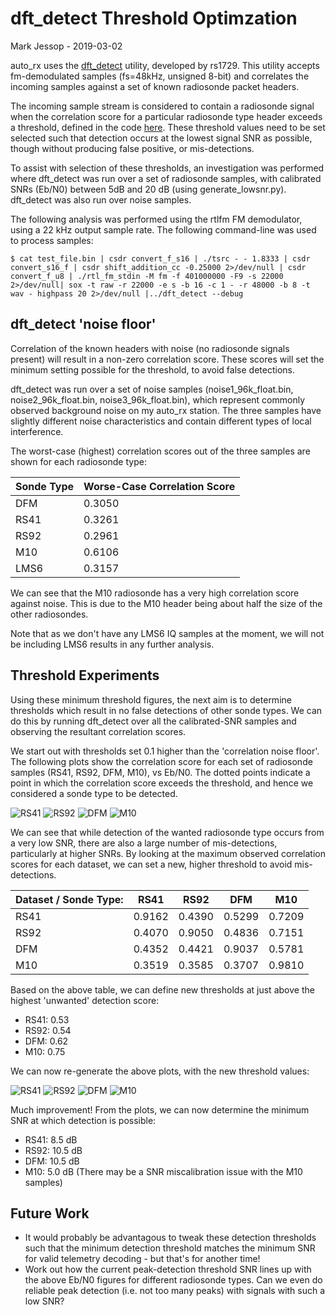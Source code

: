 # dft_detect Threshold Optimzation

Mark Jessop - 2019-03-02

auto_rx uses the [dft_detect](https://github.com/rs1729/RS/blob/master/scan/dft_detect.c) utility, developed by rs1729. This utility accepts fm-demodulated samples (fs=48kHz, unsigned 8-bit) and correlates the incoming samples against a set of known radiosonde packet headers.

The incoming sample stream is considered to contain a radiosonde signal when the correlation score for a particular radiosonde type header exceeds a threshold, defined in the code [here](https://github.com/rs1729/RS/blob/master/scan/dft_detect.c#L92). 
These threshold values need to be set selected such that detection occurs at the lowest signal SNR as possible, though without producing false positive, or mis-detections.

To assist with selection of these thresholds, an investigation was performed where dft_detect was run over a set of radiosonde samples, with calibrated SNRs (Eb/N0) between 5dB and 20 dB (using generate_lowsnr.py). dft_detect was also run over noise samples.

The following analysis was performed using the rtlfm FM demodulator, using a 22 kHz output sample rate. The following command-line was used to process samples:
```
$ cat test_file.bin | csdr convert_f_s16 | ./tsrc - - 1.8333 | csdr convert_s16_f | csdr shift_addition_cc -0.25000 2>/dev/null | csdr convert_f_u8 | ./rtl_fm_stdin -M fm -f 401000000 -F9 -s 22000  2>/dev/null| sox -t raw -r 22000 -e s -b 16 -c 1 - -r 48000 -b 8 -t wav - highpass 20 2>/dev/null |../dft_detect --debug
```

## dft_detect 'noise floor'
Correlation of the known headers with noise (no radiosonde signals present) will result in a non-zero correlation score. These scores will set the minimum setting possible for the threshold, to avoid false detections.

dft_detect was run over a set of noise samples (noise1_96k_float.bin, noise2_96k_float.bin, noise3_96k_float.bin), which represent commonly observed background noise on my auto_rx station. The three samples have slightly different noise characteristics and contain different types of local interference.

The worst-case (highest) correlation scores out of the three samples are shown for each radiosonde type:

Sonde Type | Worse-Case Correlation Score
-----------|-----------------------------
DFM | 0.3050
RS41 | 0.3261
RS92 | 0.2961
M10 | 0.6106
LMS6 | 0.3157

We can see that the M10 radiosonde has a very high correlation score against noise. This is due to the M10 header being about half the size of the other radiosondes.

Note that as we don't have any LMS6 IQ samples at the moment, we will not be including LMS6 results in any further analysis.

## Threshold Experiments
Using these minimum threshold figures, the next aim is to determine thresholds which result in no false detections of other sonde types. We can do this by running dft_detect over all the calibrated-SNR samples and observing the resultant correlation scores.

We start out with thresholds set 0.1 higher than the 'correlation noise floor'. The following plots show the correlation score for each set of radiosonde samples (RS41, RS92, DFM, M10), vs Eb/N0. The dotted points indicate a point in which the correlation score exceeds the threshold, and hence we considered a sonde type to be detected.

![RS41](http://rfhead.net/sondes/plots/dft_detect_thresholds/rs41_minthresh.png)
![RS92](http://rfhead.net/sondes/plots/dft_detect_thresholds/rs92_minthresh.png)
![DFM](http://rfhead.net/sondes/plots/dft_detect_thresholds/dfm_minthresh.png)
![M10](http://rfhead.net/sondes/plots/dft_detect_thresholds/m10_minthresh.png)

We can see that while detection of the wanted radiosonde type occurs from a very low SNR, there are also a large number of mis-detections, particularly at higher SNRs. By looking at the maximum observed correlation scores for each dataset, we can set a new, higher threshold to avoid mis-detections.

Dataset / Sonde Type: | RS41 | RS92 | DFM | M10
----------------------|------|------|-----|-----
RS41 | 0.9162 | 0.4390 | 0.5299 | 0.7209
RS92 | 0.4070 | 0.9050 | 0.4836 | 0.7151
DFM | 0.4352 | 0.4421 | 0.9037 | 0.5781
M10 | 0.3519 | 0.3585 | 0.3707 | 0.9810

Based on the above table, we can define new thresholds at just above the highest 'unwanted' detection score:
* RS41: 0.53
* RS92: 0.54
* DFM: 0.62
* M10: 0.75

We can now re-generate the above plots, with the new threshold values:

![RS41](http://rfhead.net/sondes/plots/dft_detect_thresholds/rs41_newthresh.png)
![RS92](http://rfhead.net/sondes/plots/dft_detect_thresholds/rs92_newthresh.png)
![DFM](http://rfhead.net/sondes/plots/dft_detect_thresholds/dfm_newthresh.png)
![M10](http://rfhead.net/sondes/plots/dft_detect_thresholds/m10_newthresh.png)

Much improvement! From the plots, we can now determine the minimum SNR at which detection is possible:
* RS41: 8.5 dB 
* RS92: 10.5 dB
* DFM: 10.5 dB
* M10: 5.0 dB (There may be a SNR miscalibration issue with the M10 samples)

## Future Work
* It would probably be advantagous to tweak these detection thresholds such that the minimum detection threshold matches the minimum SNR for valid telemetry decoding - but that's for another time!
* Work out how the current peak-detection threshold SNR lines up with the above Eb/N0 figures for different radiosonde types. Can we even do reliable peak detection (i.e. not too many peaks) with signals with such a low SNR?